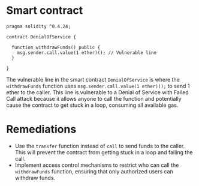 # Smart contract

```solidity
pragma solidity ^0.4.24;

contract DenialOfService {

  function withdrawFunds() public {
    msg.sender.call.value(1 ether)(); // Vulnerable line
  }

}
```

The vulnerable line in the smart contract `DenialOfService` is where the `withdrawFunds` function uses `msg.sender.call.value(1 ether)();` to send 1 ether to the caller. This line is vulnerable to a Denial of Service with Failed Call attack because it allows anyone to call the function and potentially cause the contract to get stuck in a loop, consuming all available gas.

# Remediations

- Use the `transfer` function instead of `call` to send funds to the caller. This will prevent the contract from getting stuck in a loop and failing the call.
- Implement access control mechanisms to restrict who can call the `withdrawFunds` function, ensuring that only authorized users can withdraw funds.
